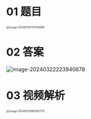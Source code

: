 # 01 题目

<img src="https://cvp.oss-cn-shanghai.aliyuncs.com/picgo/202403121747614.png" alt="image-20240312174730488" style="zoom:50%;" />



# 02 答案

![image-20240322223940878](https://cvp.oss-cn-shanghai.aliyuncs.com/picgo/202403222239370.png)



# 03 视频解析

<img src="https://cvp.oss-cn-shanghai.aliyuncs.com/picgo/202403130931948.png" alt="image-20240313093152770" style="zoom:50%;" />